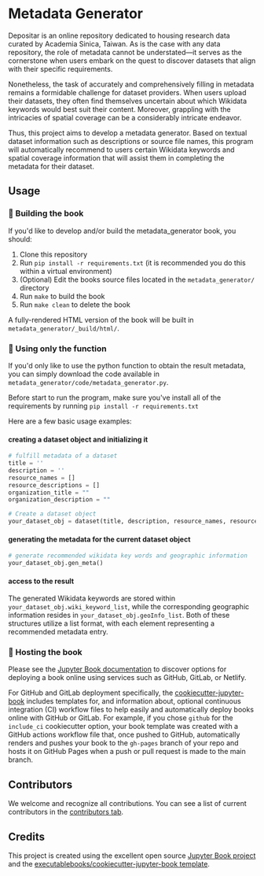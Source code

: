 # Metadata Generator
Depositar is an online repository dedicated to housing research data curated by Academia Sinica, Taiwan. As is the case with any data repository, the role of metadata cannot be understated—it serves as the cornerstone when users embark on the quest to discover datasets that align with their specific requirements.

Nonetheless, the task of accurately and comprehensively filling in metadata remains a formidable challenge for dataset providers. When users upload their datasets, they often find themselves uncertain about which Wikidata keywords would best suit their content. Moreover, grappling with the intricacies of spatial coverage can be a considerably intricate endeavor.

Thus, this project aims to develop a metadata generator. Based on textual dataset information such as descriptions or source file names, this program will automatically recommend to users certain Wikidata keywords and spatial coverage information that will assist them in completing the metadata for their dataset.

## Usage

### 📘 Building the book

If you'd like to develop and/or build the metadata_generator book, you should:

1. Clone this repository
2. Run `pip install -r requirements.txt` (it is recommended you do this within a virtual environment)
3. (Optional) Edit the books source files located in the `metadata_generator/` directory
4. Run `make` to build the book
5. Run `make clean` to delete the book

A fully-rendered HTML version of the book will be built in `metadata_generator/_build/html/`.

### 🔧 Using only the function

If you'd only like to use the python function to obtain the result metadata, you can simply download the code available in `metadata_generator/code/metadata_generator.py`.

Before start to run the program, make sure you've install all of the requirements by running `pip install -r requirements.txt`

Here are a few basic usage examples:
#### creating a dataset object and initializing it
```python
# fulfill metadata of a dataset 
title = ''
description = ''
resource_names = []
resource_descriptions = []
organization_title = ""
organization_description = ""

# Create a dataset object
your_dataset_obj = dataset(title, description, resource_names, resource_descriptions, organization_title, organization_description)
```

#### generating the metadata for the current dataset object
```python
# generate recommended wikidata key words and geographic information
your_dataset_obj.gen_meta()
```
#### access to the result
The generated Wikidata keywords are stored within `your_dataset_obj.wiki_keyword_list`, while the corresponding geographic information resides in `your_dataset_obj.geoInfo_list`. Both of these structures utilize a list format, with each element representing a recommended metadata entry.

### 🚀 Hosting the book

Please see the [Jupyter Book documentation](https://jupyterbook.org/publish/web.html) to discover options for deploying a book online using services such as GitHub, GitLab, or Netlify.

For GitHub and GitLab deployment specifically, the [cookiecutter-jupyter-book](https://github.com/executablebooks/cookiecutter-jupyter-book) includes templates for, and information about, optional continuous integration (CI) workflow files to help easily and automatically deploy books online with GitHub or GitLab. For example, if you chose `github` for the `include_ci` cookiecutter option, your book template was created with a GitHub actions workflow file that, once pushed to GitHub, automatically renders and pushes your book to the `gh-pages` branch of your repo and hosts it on GitHub Pages when a push or pull request is made to the main branch.

## Contributors

We welcome and recognize all contributions. You can see a list of current contributors in the [contributors tab](https://github.com/dquqb/metadata_generator/graphs/contributors).

## Credits

This project is created using the excellent open source [Jupyter Book project](https://jupyterbook.org/) and the [executablebooks/cookiecutter-jupyter-book template](https://github.com/executablebooks/cookiecutter-jupyter-book).
